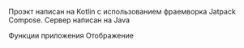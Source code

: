 Проэкт написан на Kotlin c использованием фраемворка Jatpack Compose.
Сервер написан на Java

Функции приложения 
Отображение 
